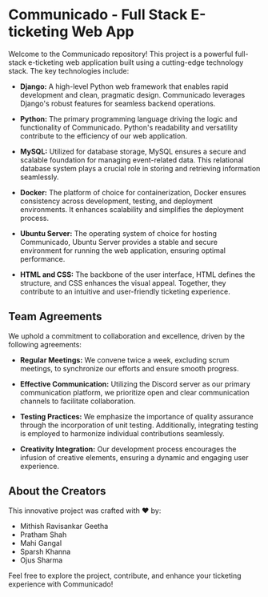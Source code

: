 # Communicado - Full Stack E-ticketing Web App

Welcome to the Communicado repository! This project is a powerful full-stack e-ticketing web application built using a cutting-edge technology stack. The key technologies include:

- **Django:** A high-level Python web framework that enables rapid development and clean, pragmatic design. Communicado leverages Django's robust features for seamless backend operations.

- **Python:** The primary programming language driving the logic and functionality of Communicado. Python's readability and versatility contribute to the efficiency of our web application.

- **MySQL:** Utilized for database storage, MySQL ensures a secure and scalable foundation for managing event-related data. This relational database system plays a crucial role in storing and retrieving information seamlessly.

- **Docker:** The platform of choice for containerization, Docker ensures consistency across development, testing, and deployment environments. It enhances scalability and simplifies the deployment process.

- **Ubuntu Server:** The operating system of choice for hosting Communicado, Ubuntu Server provides a stable and secure environment for running the web application, ensuring optimal performance.

- **HTML and CSS:** The backbone of the user interface, HTML defines the structure, and CSS enhances the visual appeal. Together, they contribute to an intuitive and user-friendly ticketing experience.

## Team Agreements

We uphold a commitment to collaboration and excellence, driven by the following agreements:

- **Regular Meetings:** We convene twice a week, excluding scrum meetings, to synchronize our efforts and ensure smooth progress.

- **Effective Communication:** Utilizing the Discord server as our primary communication platform, we prioritize open and clear communication channels to facilitate collaboration.

- **Testing Practices:** We emphasize the importance of quality assurance through the incorporation of unit testing. Additionally, integrating testing is employed to harmonize individual contributions seamlessly.

- **Creativity Integration:** Our development process encourages the infusion of creative elements, ensuring a dynamic and engaging user experience.

## About the Creators

This innovative project was crafted with ❤️ by:

- Mithish Ravisankar Geetha
- Pratham Shah
- Mahi Gangal
- Sparsh Khanna
- Ojus Sharma

Feel free to explore the project, contribute, and enhance your ticketing experience with Communicado!
